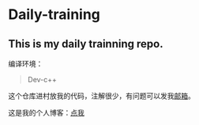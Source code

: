 # Daily-training

## This is my daily trainning repo.

编译环境：

> Dev-c++

这个仓库进村放我的代码，注解很少，有问题可以发我[邮箱](zengchen1024@163.com)。

这是我的个人博客：[点我](http://www.zengchen233.cn/)